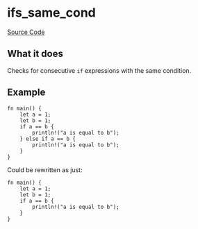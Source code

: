 # ifs_same_cond

[Source Code](https://github.com/software-mansion/cairo-lint/tree/main/src/lints/ifs/ifs_same_cond.rs#L43)

## What it does

Checks for consecutive `if` expressions with the same condition.

## Example

```cairo
fn main() {
    let a = 1;
    let b = 1;
    if a == b {
        println!("a is equal to b");
    } else if a == b {
        println!("a is equal to b");
    }
}
```

Could be rewritten as just:

```cairo
fn main() {
    let a = 1;
    let b = 1;
    if a == b {
        println!("a is equal to b");
    }
}
```
